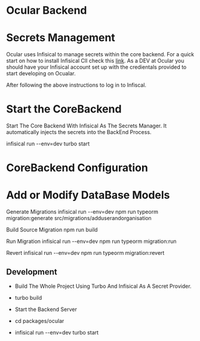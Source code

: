 # Ocular Backend


# Secrets Management

Ocular uses Infisical to manage secrets within the core backend. For a quick start on how to install Infisical ClI check this [link](https://infisical.com/docs/documentation/getting-started/cli). As a DEV at Ocular you should have your Infisical account set up with the credientals provided to start developing on Ocualar.

After following the above instructions to log in to Infiscal.

# Start the CoreBackend

Start The Core Backend With Infisical As The Secrets Manager. It automatically injects the secrets into the BackEnd Process.

infisical run --env=dev turbo start

# CoreBackend Configuration


# Add or Modify DataBase Models
Generate Migrations
 infisical run --env=dev npm run typeorm migration:generate  src/migrations/adduserandorganisation

Build Source Migration
 npm run build

Run Migration
 infisical run --env=dev npm run typeorm migration:run

Revert 
 infisical run --env=dev npm run typeorm migration:revert


## Development
- Build The Whole Project Using Turbo And Infisical As A Secret Provider.
- turbo build

- Start the Backend Server
- cd packages/ocular
- infisical run --env=dev turbo start